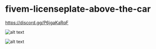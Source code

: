 # fivem-licenseplate-above-the-car
https://discord.gg/P6jgaKaRqF

![alt text](https://cdn.discordapp.com/attachments/791343825498538010/949352709776109679/unknown.png)

![alt text](https://cdn.discordapp.com/attachments/791343825498538010/949351950984577085/unknown.png)
